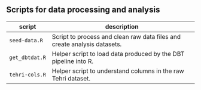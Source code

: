 ## Scripts for data processing and analysis

script | description
-------|------------
`seed-data.R` | Script to process and clean raw data files and create analysis datasets.
`get_dbtdat.R` | Helper script to load data produced by the DBT pipeline into R.
`tehri-cols.R` | Helper script to understand columns in the raw Tehri dataset.